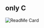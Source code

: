 ## only C
![ReadMe Card](https://github-readme-stats.vercel.app/api/pin/?username=xFinne&repo=home)
